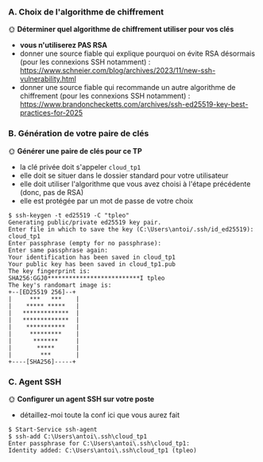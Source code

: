 ### A. Choix de l'algorithme de chiffrement

🌞 **Déterminer quel algorithme de chiffrement utiliser pour vos clés**

- **vous n'utiliserez PAS RSA**
- donner une source fiable qui explique pourquoi on évite RSA désormais (pour les connexions SSH notamment) : https://www.schneier.com/blog/archives/2023/11/new-ssh-vulnerability.html
- donner une source fiable qui recommande un autre algorithme de chiffrement (pour les connexions SSH notamment) : https://www.brandonchecketts.com/archives/ssh-ed25519-key-best-practices-for-2025

### B. Génération de votre paire de clés

🌞 **Générer une paire de clés pour ce TP**

- la clé privée doit s'appeler `cloud_tp1`
- elle doit se situer dans le dossier standard pour votre utilisateur
- elle doit utiliser l'algorithme que vous avez choisi à l'étape précédente (donc, pas de RSA)
- elle est protégée par un mot de passe de votre choix

```
$ ssh-keygen -t ed25519 -C "tpleo"
Generating public/private ed25519 key pair.
Enter file in which to save the key (C:\Users\antoi/.ssh/id_ed25519): cloud_tp1
Enter passphrase (empty for no passphrase):
Enter same passphrase again:
Your identification has been saved in cloud_tp1
Your public key has been saved in cloud_tp1.pub
The key fingerprint is:
SHA256:GGJ0**************************I tpleo
The key's randomart image is:
+--[ED25519 256]--+
|     ***   ***    |
|    ***** *****   |
|   *************  |
|   *************  |
|    ***********   |
|     *********    |
|      *******     |
|       *****      |
|        ***       |
+----[SHA256]-----+
```

### C. Agent SSH

🌞 **Configurer un agent SSH sur votre poste**

- détaillez-moi toute la conf ici que vous aurez fait

```
$ Start-Service ssh-agent
$ ssh-add C:\Users\antoi\.ssh\cloud_tp1
Enter passphrase for C:\Users\antoi\.ssh\cloud_tp1:
Identity added: C:\Users\antoi\.ssh\cloud_tp1 (tpleo)
```